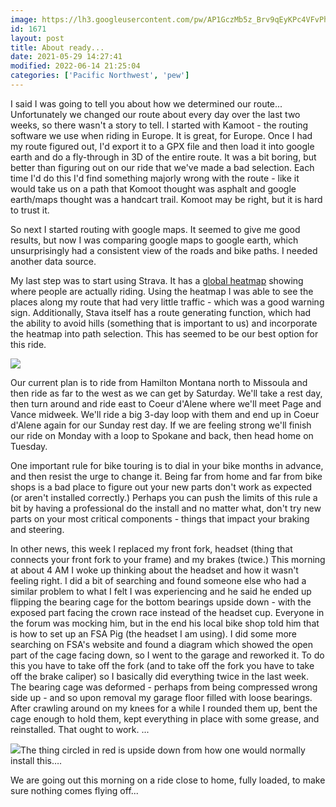 ```yaml
---
image: https://lh3.googleusercontent.com/pw/AP1GczMb5z_Brv9qEyKPc4VFvPhFKv8sDqyzieG8HhbvGPpE4ZEFvV7-EIjgg9gqBIeK8CCphLU6cN7h40bX5jS11KkAa3U8dQsKC8hDRANiHlH_T5bwGjbZ=s0
id: 1671
layout: post
title: About ready...
date: 2021-05-29 14:27:41
modified: 2022-06-14 21:25:04
categories: ['Pacific Northwest', 'pew']
---
```



I said I was going to tell you about how we determined our route... Unfortunately we changed our route about every day over the last two weeks, so there wasn't a story to tell. I started with Kamoot - the routing software we use when riding in Europe. It is great, for Europe. Once I had my route figured out, I'd export it to a GPX file and then load it into google earth and do a fly-through in 3D of the entire route. It was a bit boring, but better than figuring out on our ride that we've made a bad selection. Each time I'd do this I'd find something majorly wrong with the route - like it would take us on a path that Komoot thought was asphalt and google earth/maps thought was a handcart trail. Komoot may be right, but it is hard to trust it.




So next I started routing with google maps. It seemed to give me good results, but now I was comparing google maps to google earth, which unsurprisingly had a consistent view of the roads and bike paths. I needed another data source.




My last step was to start using Strava. It has a [global heatmap](https://www.strava.com/heatmap#7.00/-120.90000/38.36000/hot/all) showing where people are actually riding. Using the heatmap I was able to see the places along my route that had very little traffic - which was a good warning sign. Additionally, Stava itself has a route generating function, which had the ability to avoid hills (something that is important to us) and incorporate the heatmap into path selection. This has seemed to be our best option for this ride.




![](https://rode.whitings.org/wp-content/uploads/2021/05/img_1066-1024x748.jpg)


Our current plan is to ride from Hamilton Montana north to Missoula and then ride as far to the west as we can get by Saturday. We'll take a rest day, then turn around and ride east to Coeur d'Alene where we'll meet Page and Vance midweek. We'll ride a big 3-day loop with them and end up in Coeur d'Alene again for our Sunday rest day. If we are feeling strong we'll finish our ride on Monday with a loop to Spokane and back, then head home on Tuesday.




One important rule for bike touring is to dial in your bike months in advance, and then resist the urge to change it. Being far from home and far from bike shops is a bad place to figure out your new parts don't work as expected (or aren't installed correctly.) Perhaps you can push the limits of this rule a bit by having a professional do the install and no matter what, don't try new parts on your most critical components - things that impact your braking and steering. 




In other news, this week I replaced my front fork, headset (thing that connects your front fork to your frame) and my brakes (twice.) This morning at about 4 AM I woke up thinking about the headset and how it wasn't feeling right. I did a bit of searching and found someone else who had a similar problem to what I felt I was experiencing and he said he ended up flipping the bearing cage for the bottom bearings upside down - with the exposed part facing the crown race instead of the headset cup. Everyone in the forum was mocking him, but in the end his local bike shop told him that is how to set up an FSA Pig (the headset I am using). I did some more searching on FSA's website and found a diagram which showed the open part of the cage facing down, so I went to the garage and reworked it. To do this you have to take off the fork (and to take off the fork you have to take off the brake caliper) so I basically did everything twice in the last week. The bearing cage was deformed - perhaps from being compressed wrong side up - and so upon removal my garage floor filled with loose bearings. After crawling around on my knees for a while I rounded them up, bent the cage enough to hold them, kept everything in place with some grease, and reinstalled. That ought to work. ...




![](https://rode.whitings.org/wp-content/uploads/2021/05/img_1065-1-445x1024.jpg)The thing circled in red is upside down from how one would normally install this….


We are going out this morning on a ride close to home, fully loaded, to make sure nothing comes flying off...


